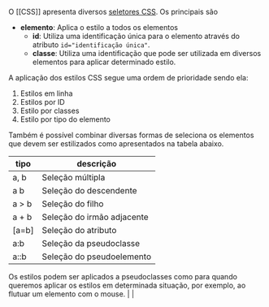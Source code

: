 ---
---

O [[CSS]] apresenta diversos  [seletores CSS](https://www.w3schools.com/cssref/css_selectors.asp).  Os principais são 
-  **elemento**: Aplica o estilo a todos os elementos 
    -   **id**: Utiliza uma identificação única para o elemento através do atributo `id="identificação única"`.
    -   **classe**: Utiliza uma identificação que pode ser utilizada em diversos elementos para aplicar determinado estilo. 

A aplicação dos estilos CSS segue uma ordem de prioridade sendo ela:
1. Estilos em linha
2. Estilos por ID
3. Estilo por classes
4. Estilo por tipo do elemento

Também é possível combinar diversas formas de seleciona os elementos que devem ser estilizados como apresentados na tabela abaixo. 

| tipo  | descrição                  |
| ----- | -------------------------- |
| a, b  | Seleção múltipla           |
| a b   | Seleção do descendente     |
| a > b | Seleção do filho           |
| a + b | Seleção do irmão adjacente |
| [a=b] | Seleção do atributo        |
| a:b   | Seleção da pseudoclasse    |
| a::b  | Seleção do pseudoelemento  |

Os estilos podem ser aplicados a pseudoclasses como para quando queremos aplicar os estilos em determinada situação, por exemplo, ao flutuar um elemento com o mouse. |                            |